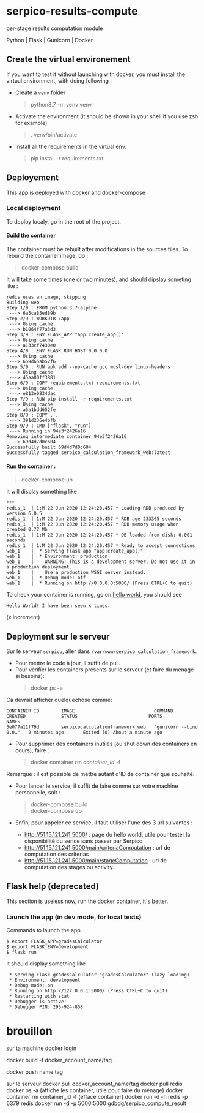 # serpico-results-compute
per-stage results computation module

Python | Flask | Gunicorn | Docker

## Create the virtual environement
If you want to test it without launching with docker, you must install the virtual environment, with doing following : 
* Create a `venv` folder

    > python3.7 -m venv venv

* Activate the environment (it should be shown in your shell if you use zsh for example)

    > . venv/bin/activate


* Install all the requirements in the virtual env.

    > pip install -r requirements.txt

## Deployement
This app is deployed with  [docker](https://docs.docker.com/) and docker-compose
### Local deployment
To deploy localy, go in the root of the project.
#### Build the container
The container must  be rebuilt after modifications in the sources files. To rebuild the container image, do : 

> docker-compose build

It will take some times (one or two minutes), and should dipslay someting like : 
```
redis uses an image, skipping
Building web
Step 1/9 : FROM python:3.7-alpine
 ---> 6a5ca85ed89b
Step 2/9 : WORKDIR /app
 ---> Using cache
 ---> b1064f77a3d3
Step 3/9 : ENV FLASK_APP "app:create_app()"
 ---> Using cache
 ---> a133cf7430e0
Step 4/9 : ENV FLASK_RUN_HOST 0.0.0.0
 ---> Using cache
 ---> 659d65ab52f6
Step 5/9 : RUN apk add --no-cache gcc musl-dev linux-headers
 ---> Using cache
 ---> 45aa80ff3881
Step 6/9 : COPY requirements.txt requirements.txt
 ---> Using cache
 ---> e813e0834dac
Step 7/9 : RUN pip install -r requirements.txt
 ---> Using cache
 ---> a5a1bdd652fe
Step 8/9 : COPY . .
 ---> 391d236e4bfb
Step 9/9 : CMD ["flask", "run"]
 ---> Running in 94e3f2426a16
Removing intermediate container 94e3f2426a16
 ---> 69d4d7d0c604
Successfully built 69d4d7d0c604
Successfully tagged serpico_calculation_framework_web:latest
```
#### Run the container :

> docker-compose up


It will display something like : 
```
***
redis_1  | 1:M 22 Jun 2020 12:24:20.457 * Loading RDB produced by version 6.0.5
redis_1  | 1:M 22 Jun 2020 12:24:20.457 * RDB age 233365 seconds
redis_1  | 1:M 22 Jun 2020 12:24:20.457 * RDB memory usage when created 0.77 Mb
redis_1  | 1:M 22 Jun 2020 12:24:20.457 * DB loaded from disk: 0.001 seconds
redis_1  | 1:M 22 Jun 2020 12:24:20.457 * Ready to accept connections
web_1    |  * Serving Flask app "app:create_app()"
web_1    |  * Environment: production
web_1    |    WARNING: This is a development server. Do not use it in a production deployment.
web_1    |    Use a production WSGI server instead.
web_1    |  * Debug mode: off
web_1    |  * Running on http://0.0.0.0:5000/ (Press CTRL+C to quit)
```
To check your container is running, go on [hello world](http://0.0.0.0:5000/), you should see 
```
Hello World! I have been seen x times.
```
(x increment)


## Deployment sur le serveur
Sur le serveur ```serpico```, aller dans ```/var/www/serpico_calculation_framework```.
* Pour mettre le code à jour, il suffit de pull.
* Pour vérifier les containers présents sur le serveur (et faire du ménage si besoins): 
    > docker ps -a 

Cà devrait afficher quelquechose comme: 
```
CONTAINER ID        IMAGE                             COMMAND                  CREATED             STATUS                          PORTS               NAMES
5e077a11f79d        serpicocalculationframework_web   "gunicorn --bind 0.0…"   2 minutes ago       Exited (0) About a minute ago   
```
* Pour supprimer des containers inutiles (ou shut down des containers en  cours), faire : 
    > docker container rm *container_id* -f 

Remarque : il est possible de mettre autant d'ID de container que souhaité.
* Pour lancer le service, il suffit de faire comme sur votre machine personnelle, soit :
    >docker-compose build                                                                               
    >docker-compose up

* Enfin, pour appeler ce service, il faut utiliser l'une des 3 url suivantes : 
    * http://51.15.121.241:5000/ : page du hello world, utile pour tester la disponibilité du serice sans passer par Serpico
    * http://51.15.121.241:5000/main/criteriaComputation : url de computation des criterias
    * http://51.15.121.241:5000/main/stageComputation : url de computation des stages ou activity. 

## Flask help (deprecated)
This section is useless now, run the docker container, it's better.
### Launch the app (in dev mode, for local tests)
Commands to launch the app.
```
$ export FLASK_APP=gradesCalculator
$ export FLASK_ENV=development
$ flask run
```
It should display something like
```
 * Serving Flask gradesCalculator "gradesCalculator" (lazy loading)
 * Environment: development
 * Debug mode: on
 * Running on http://127.0.0.1:5000/ (Press CTRL+C to quit)
 * Restarting with stat
 * Debugger is active!
 * Debugger PIN: 295-924-858
```

# brouillon
sur ta machine
docker login 

docker build -t docker_account_name/tag .

docker push name.tag

sur le serveur
docker pull docker_account_name/tag
docker pull redis
docker ps -a (affiche les container, utile pour faire du ménage)
 docker container rm container_id -f (efface container)
docker run -d -h redis -p 6379 redis 
 docker run -d -p 5000:5000 gdbdg/serpico_compute_result

